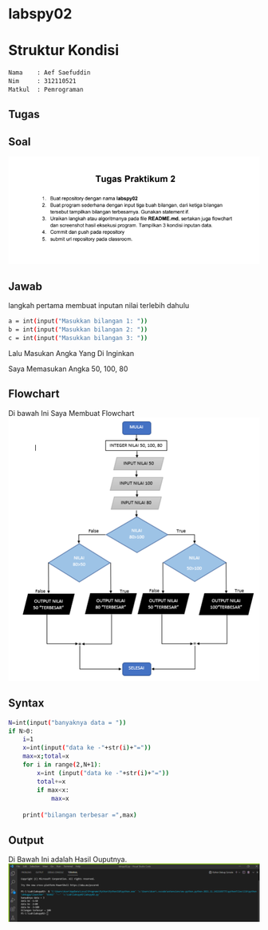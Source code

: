 # labspy02
# **Struktur Kondisi**

```sh
Nama    : Aef Saefuddin
Nim     : 312110521
Matkul  : Pemrograman
```

## **Tugas**
## Soal
![img](screenshot/ss1.png)

## **Jawab**
langkah pertama membuat inputan nilai terlebih dahulu

```sh
a = int(input("Masukkan bilangan 1: "))
b = int(input("Masukkan bilangan 2: "))
c = int(input("Masukkan bilangan 3: "))
```
Lalu Masukan Angka Yang Di Inginkan

Saya Memasukan Angka 50, 100, 80

## **Flowchart**

Di bawah Ini Saya Membuat Flowchart
![img](screenshot/ss3.png)

## **Syntax**
```sh
N=int(input("banyaknya data = "))
if N>0:
    i=1
    x=int(input("data ke -"+str(i)+"="))
    max=x;total=x
    for i in range(2,N+1):
        x=int (input("data ke -"+str(i)+"="))
        total+=x
        if max<x:
            max=x

    print("bilangan terbesar =",max)
```

## **Output**
Di Bawah Ini adalah Hasil Ouputnya.
![img](screenshot/ss2.png)